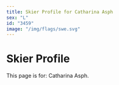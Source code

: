 ```yaml
---
title: Skier Profile for Catharina Asph
sex: "L"
id: "3459"
image: "/img/flags/swe.svg" 
---
```


# Skier Profile

This page is for: Catharina Asph.
    